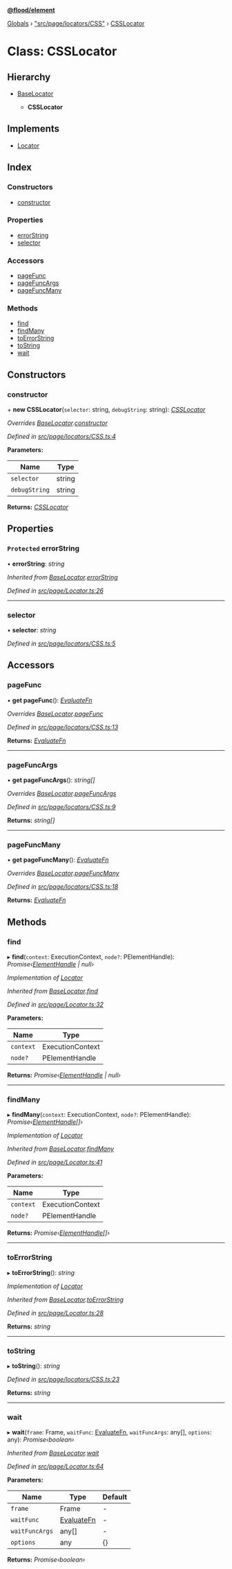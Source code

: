 **[@flood/element](../README.md)**

[Globals](../globals.md) › ["src/page/locators/CSS"](../modules/_src_page_locators_css_.md) › [CSSLocator](_src_page_locators_css_.csslocator.md)

# Class: CSSLocator

## Hierarchy

* [BaseLocator](_src_page_locator_.baselocator.md)

  * **CSSLocator**

## Implements

* [Locator](../interfaces/_src_page_types_.locator.md)

## Index

### Constructors

* [constructor](_src_page_locators_css_.csslocator.md#constructor)

### Properties

* [errorString](_src_page_locators_css_.csslocator.md#protected-errorstring)
* [selector](_src_page_locators_css_.csslocator.md#selector)

### Accessors

* [pageFunc](_src_page_locators_css_.csslocator.md#pagefunc)
* [pageFuncArgs](_src_page_locators_css_.csslocator.md#pagefuncargs)
* [pageFuncMany](_src_page_locators_css_.csslocator.md#pagefuncmany)

### Methods

* [find](_src_page_locators_css_.csslocator.md#find)
* [findMany](_src_page_locators_css_.csslocator.md#findmany)
* [toErrorString](_src_page_locators_css_.csslocator.md#toerrorstring)
* [toString](_src_page_locators_css_.csslocator.md#tostring)
* [wait](_src_page_locators_css_.csslocator.md#wait)

## Constructors

###  constructor

\+ **new CSSLocator**(`selector`: string, `debugString`: string): *[CSSLocator](_src_page_locators_css_.csslocator.md)*

*Overrides [BaseLocator](_src_page_locator_.baselocator.md).[constructor](_src_page_locator_.baselocator.md#constructor)*

*Defined in [src/page/locators/CSS.ts:4](https://github.com/flood-io/element/blob/d9c12d9/packages/element/src/page/locators/CSS.ts#L4)*

**Parameters:**

Name | Type |
------ | ------ |
`selector` | string |
`debugString` | string |

**Returns:** *[CSSLocator](_src_page_locators_css_.csslocator.md)*

## Properties

### `Protected` errorString

• **errorString**: *string*

*Inherited from [BaseLocator](_src_page_locator_.baselocator.md).[errorString](_src_page_locator_.baselocator.md#protected-errorstring)*

*Defined in [src/page/Locator.ts:26](https://github.com/flood-io/element/blob/d9c12d9/packages/element/src/page/Locator.ts#L26)*

___

###  selector

• **selector**: *string*

*Defined in [src/page/locators/CSS.ts:5](https://github.com/flood-io/element/blob/d9c12d9/packages/element/src/page/locators/CSS.ts#L5)*

## Accessors

###  pageFunc

• **get pageFunc**(): *[EvaluateFn](../modules/_src_runtime_types_.md#evaluatefn)*

*Overrides [BaseLocator](_src_page_locator_.baselocator.md).[pageFunc](_src_page_locator_.baselocator.md#pagefunc)*

*Defined in [src/page/locators/CSS.ts:13](https://github.com/flood-io/element/blob/d9c12d9/packages/element/src/page/locators/CSS.ts#L13)*

**Returns:** *[EvaluateFn](../modules/_src_runtime_types_.md#evaluatefn)*

___

###  pageFuncArgs

• **get pageFuncArgs**(): *string[]*

*Overrides [BaseLocator](_src_page_locator_.baselocator.md).[pageFuncArgs](_src_page_locator_.baselocator.md#pagefuncargs)*

*Defined in [src/page/locators/CSS.ts:9](https://github.com/flood-io/element/blob/d9c12d9/packages/element/src/page/locators/CSS.ts#L9)*

**Returns:** *string[]*

___

###  pageFuncMany

• **get pageFuncMany**(): *[EvaluateFn](../modules/_src_runtime_types_.md#evaluatefn)*

*Overrides [BaseLocator](_src_page_locator_.baselocator.md).[pageFuncMany](_src_page_locator_.baselocator.md#pagefuncmany)*

*Defined in [src/page/locators/CSS.ts:18](https://github.com/flood-io/element/blob/d9c12d9/packages/element/src/page/locators/CSS.ts#L18)*

**Returns:** *[EvaluateFn](../modules/_src_runtime_types_.md#evaluatefn)*

## Methods

###  find

▸ **find**(`context`: ExecutionContext, `node?`: PElementHandle): *Promise‹[ElementHandle](_src_page_elementhandle_.elementhandle.md) | null›*

*Implementation of [Locator](../interfaces/_src_page_types_.locator.md)*

*Inherited from [BaseLocator](_src_page_locator_.baselocator.md).[find](_src_page_locator_.baselocator.md#find)*

*Defined in [src/page/Locator.ts:32](https://github.com/flood-io/element/blob/d9c12d9/packages/element/src/page/Locator.ts#L32)*

**Parameters:**

Name | Type |
------ | ------ |
`context` | ExecutionContext |
`node?` | PElementHandle |

**Returns:** *Promise‹[ElementHandle](_src_page_elementhandle_.elementhandle.md) | null›*

___

###  findMany

▸ **findMany**(`context`: ExecutionContext, `node?`: PElementHandle): *Promise‹[ElementHandle](_src_page_elementhandle_.elementhandle.md)[]›*

*Implementation of [Locator](../interfaces/_src_page_types_.locator.md)*

*Inherited from [BaseLocator](_src_page_locator_.baselocator.md).[findMany](_src_page_locator_.baselocator.md#findmany)*

*Defined in [src/page/Locator.ts:41](https://github.com/flood-io/element/blob/d9c12d9/packages/element/src/page/Locator.ts#L41)*

**Parameters:**

Name | Type |
------ | ------ |
`context` | ExecutionContext |
`node?` | PElementHandle |

**Returns:** *Promise‹[ElementHandle](_src_page_elementhandle_.elementhandle.md)[]›*

___

###  toErrorString

▸ **toErrorString**(): *string*

*Implementation of [Locator](../interfaces/_src_page_types_.locator.md)*

*Inherited from [BaseLocator](_src_page_locator_.baselocator.md).[toErrorString](_src_page_locator_.baselocator.md#toerrorstring)*

*Defined in [src/page/Locator.ts:28](https://github.com/flood-io/element/blob/d9c12d9/packages/element/src/page/Locator.ts#L28)*

**Returns:** *string*

___

###  toString

▸ **toString**(): *string*

*Defined in [src/page/locators/CSS.ts:23](https://github.com/flood-io/element/blob/d9c12d9/packages/element/src/page/locators/CSS.ts#L23)*

**Returns:** *string*

___

###  wait

▸ **wait**(`frame`: Frame, `waitFunc`: [EvaluateFn](../modules/_src_runtime_types_.md#evaluatefn), `waitFuncArgs`: any[], `options`: any): *Promise‹boolean›*

*Inherited from [BaseLocator](_src_page_locator_.baselocator.md).[wait](_src_page_locator_.baselocator.md#wait)*

*Defined in [src/page/Locator.ts:64](https://github.com/flood-io/element/blob/d9c12d9/packages/element/src/page/Locator.ts#L64)*

**Parameters:**

Name | Type | Default |
------ | ------ | ------ |
`frame` | Frame | - |
`waitFunc` | [EvaluateFn](../modules/_src_runtime_types_.md#evaluatefn) | - |
`waitFuncArgs` | any[] | - |
`options` | any |  {} |

**Returns:** *Promise‹boolean›*